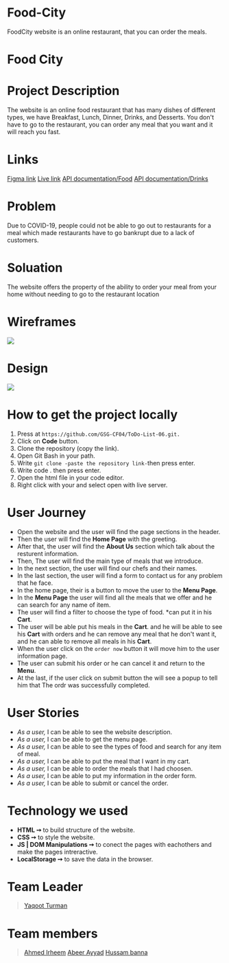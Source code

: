 # Food-City
FoodCity website is an online restaurant, that you can order the meals.
# **Food City**

# **Project Description**
The website is an online food restaurant that has many dishes of different types, we have Breakfast, Lunch, Dinner, Drinks, and Desserts. You don't have to go to the restaurant, you can order any meal that you want and it will reach you fast. 
# **Links**
[Figma link](https://www.figma.com/file/zdUr01CJQkICT6jhy9IBr3/FoodCity-Project?node-id=0%3A1)
[Live link](https://gsg-cf04.github.io/Food-City/)
[API documentation/Food](https://www.themealdb.com/api.php?fbclid=IwAR2VOQO_RqXwG8_5qHhR2DQUK0UL3oJHXMdc-PF2dJkg8n3VeftW0tB2G98)
[API documentation/Drinks](https://www.thecocktaildb.com/api.php)
# **Problem**
Due to COVID-19, people could not be able to go out to restaurants for a meal which made restaurants have to go bankrupt due to a lack of customers.
# **Soluation**
The website offers the property of the ability to order your meal from your home without needing to go to the restaurant location
# **Wireframes**
![](https://i.imgur.com/MIwqThd.jpg)

# **Design** 
![](https://i.imgur.com/2U1B7ZM.jpg)


# **How to get the project locally**
1. Press at `https://github.com/GSG-CF04/ToDo-List-06.git.`
2. Click on **Code** button.
3. Clone the repository (copy the link).
4. Open Git Bash in your path.
5. Write `git clone -paste the repository link-`then press enter.
6. Write code . then press enter.
7. Open the html file in your code editor.
8. Right click with your and select open with live server.
# **User Journey**
* Open the website and the user will find the page sections in the header.
* Then the user will find the **Home Page** with the greeting.
* After that, the user will find the **About Us** section which talk about the resturent information.
* Then, The user will find the main type of meals that we introduce.
* In the next section, the user will find our chefs and their names.
* In the last section, the user will find a form to contact us for any problem that he face.
* In the home page, their is a button to move the user to the **Menu Page**.
* In the **Menu Page** the user will find all the meals that we offer and he can search for any name of item.
* The user will find a filter to choose the type of food.
*can put it in his **Cart**.
* The user will be able put his meals in the **Cart**. and he will be able to see his **Cart** with orders and he can remove any meal that he don't want it, and he can able to remove all meals in his **Cart**.
* When the user click on the `order now` button it will move him to the user information page.
* The user can submit his order or he can cancel it and return to the **Menu**.
* At the last, if the user click on submit button the will see a popup to tell him that The ordr was successfully completed.

# **User Stories**
* *As a user,* I can be able to see the website description.
* *As a user,* I can be able to get the menu page.
* *As a user,* I can be able to see the types of food and search for any item of meal.
* *As a user,* I can be able to put the meal that I want in my cart.
* *As a user,* I can be able to order the meals that I had choosen.
* *As a user,* I can be able to put my information in the order form.
* *As a user,* I can be able to submit or cancel the order.
# **Technology we used**
* **HTML ➙** to build structure of the website.
* **CSS ➙** to style the website.
* **JS | DOM Manipulations ➙** to conect the pages with eachothers and make the pages intreractive.
* **LocalStorage ➙** to save the data in the browser.
# Team Leader
>  [Yaqoot Turman](https://github.com/yaqootturman)

# Team members
>  [Ahmed Irheem](https://github.com/ahmedirheem)
   [Abeer Ayyad](https://github.com/xAbeer)
   [Hussam banna](https://github.com/hussambanna)